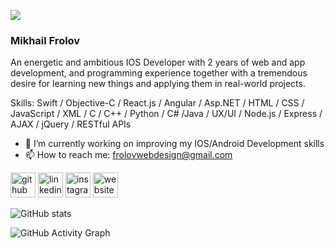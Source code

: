 ![](https://pbs.twimg.com/profile_banners/1441982625862742024/1632758391/600x200)

### Mikhail Frolov

An energetic and ambitious IOS Developer with 2 years of web and app development, and programming experience together with a tremendous desire for learning new things and applying them in real-world projects.

Skills: Swift / Objective-C / React.js / Angular / Asp.NET / HTML / CSS / JavaScript / XML / C / C++ / Python / C# /Java / UX/UI / Node.js / Express / AJAX / jQuery / RESTful APIs

- 🔭 I’m currently working on improving my IOS/Android Development skills 
- 📫 How to reach me: frolovwebdesign@gmail.com 


[<img src='https://cdn.jsdelivr.net/npm/simple-icons@3.0.1/icons/github.svg' alt='github' height='40'>](https://github.com/mikhail-frolov)  [<img src='https://cdn.jsdelivr.net/npm/simple-icons@3.0.1/icons/linkedin.svg' alt='linkedin' height='40'>](https://www.linkedin.com/in/mfrolov2800/)  [<img src='https://cdn.jsdelivr.net/npm/simple-icons@3.0.1/icons/instagram.svg' alt='instagram' height='40'>](https://www.instagram.com/mikhail.frolov28/)  [<img src='https://cdn.jsdelivr.net/npm/simple-icons@3.0.1/icons/icloud.svg' alt='website' height='40'>](https://frolovmedia.com/)  

![GitHub stats](https://github-readme-stats.vercel.app/api?username=mikhail-frolov&show_icons=true)  

![GitHub Activity Graph](https://activity-graph.herokuapp.com/graph?username=mikhail-frolov)
